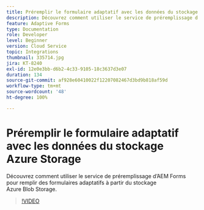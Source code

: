 ```yaml
---
title: Préremplir le formulaire adaptatif avec les données du stockage Azure Storage
description: Découvrez comment utiliser le service de préremplissage d’AEM Forms pour remplir des formulaires adaptatifs à partir du stockage Azure Blob Storage.
feature: Adaptive Forms
type: Documentation
role: Developer
level: Beginner
version: Cloud Service
topic: Integrations
thumbnail: 335714.jpg
jira: KT-8240
exl-id: 12e0e3bb-d6b2-4c33-9105-18c3637d3e07
duration: 134
source-git-commit: af928e60410022f12207082467d3bd9b818af59d
workflow-type: tm+mt
source-wordcount: '48'
ht-degree: 100%

---
```


# Préremplir le formulaire adaptatif avec les données du stockage Azure Storage

Découvrez comment utiliser le service de préremplissage d’AEM Forms pour remplir des formulaires adaptatifs à partir du stockage Azure Blob Storage.

>[!VIDEO](https://video.tv.adobe.com/v/335714?quality=12&learn=on)
